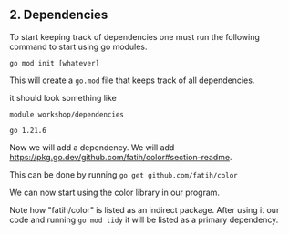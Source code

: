 ## 2. Dependencies

To start keeping track of dependencies one must run the following command to start using go modules.

```
go mod init [whatever]
```

This will create a `go.mod` file that keeps track of all dependencies.

it should look something like

```
module workshop/dependencies

go 1.21.6
```

Now we will add a dependency. We will add https://pkg.go.dev/github.com/fatih/color#section-readme.

This can be done by running 
```go get github.com/fatih/color```

We can now start using the color library in our program.

Note how "fatih/color" is listed as an indirect package. 
After using it our code and running ```go mod tidy``` it will be listed as a primary dependency.